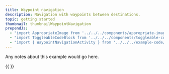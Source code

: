 ```yaml
---
title: Waypoint navigation
description: Navigation with waypoints between destinations.
topic: getting started
thumbnail: thumbnailWaypointNavigation
prependJs:
  - "import AppropriateImage from '../../../components/appropriate-image'"
  - "import ToggleableCodeBlock from '../../../components/toggleable-code-block'"
  - "import { WaypointNavigationActivity } from '../../../example-code/WaypointNavigationActivity.js'"
---
```


Any notes about this example would go here. 

{{
  <ToggleableCodeBlock 
    codeSnippet={WaypointNavigationActivity}
  />
}}

